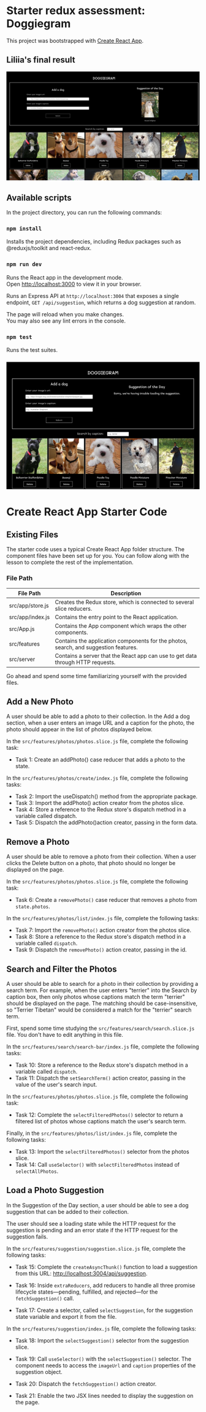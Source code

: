 # Starter redux assessment: Doggiegram

This project was bootstrapped with [Create React App](https://github.com/facebook/create-react-app).

## Liliia's final result

![ui result](final-result.png)

## Available scripts

In the project directory, you can run the following commands:

### `npm install`

Installs the project dependencies, including Redux packages such as @reduxjs/toolkit and react-redux.

### `npm run dev`

Runs the React app in the development mode.\
Open [http://localhost:3000](http://localhost:3000) to view it in your browser.

Runs an Express API at `http://localhost:3004` that exposes a single endpoint, `GET /api/suggestion`, which returns a dog suggestion at random.

The page will reload when you make changes.\
You may also see any lint errors in the console.

### `npm test`

Runs the test suites.

###

![ui requirement](doggiegram.png)

# Create React App Starter Code

## Existing Files

The starter code uses a typical Create React App folder structure. The component files have been set up for you. You can follow along with the lesson to complete the rest of the implementation.

### File Path

| File Path        | Description                                                                          |
| ---------------- | ------------------------------------------------------------------------------------ |
| src/app/store.js | Creates the Redux store, which is connected to several slice reducers.               |
| src/app/index.js | Contains the entry point to the React application.                                   |
| src/App.js       | Contains the App component which wraps the other components.                         |
| src/features     | Contains the application components for the photos, search, and suggestion features. |
| src/server       | Contains a server that the React app can use to get data through HTTP requests.      |

Go ahead and spend some time familiarizing yourself with the provided files.

## Add a New Photo

A user should be able to add a photo to their collection. In the Add a dog section, when a user enters an image URL and a caption for the photo, the photo should appear in the list of photos displayed below.

In the `src/features/photos/photos.slice.js` file, complete the following task:

- Task 1: Create an addPhoto() case reducer that adds a photo to the state.

In the `src/features/photos/create/index.js` file, complete the following tasks:

- Task 2: Import the useDispatch() method from the appropriate package.
- Task 3: Import the addPhoto() action creator from the photos slice.
- Task 4: Store a reference to the Redux store's dispatch method in a variable called dispatch.
- Task 5: Dispatch the addPhoto()action creator, passing in the form data.

## Remove a Photo

A user should be able to remove a photo from their collection. When a user clicks the Delete button on a photo, that photo should no longer be displayed on the page.

In the `src/features/photos/photos.slice.js` file, complete the following task:

- Task 6: Create a `removePhoto()` case reducer that removes a photo from `state.photos`.

In the `src/features/photos/list/index.js` file, complete the following tasks:

- Task 7: Import the `removePhoto()` action creator from the photos slice.
- Task 8: Store a reference to the Redux store's dispatch method in a variable called `dispatch`.
- Task 9: Dispatch the `removePhoto()` action creator, passing in the id.

## Search and Filter the Photos

A user should be able to search for a photo in their collection by providing a search term. For example, when the user enters "terrier" into the Search by caption box, then only photos whose captions match the term "terrier" should be displayed on the page. The matching should be case-insensitive, so "Terrier Tibetan" would be considered a match for the "terrier" search term.

First, spend some time studying the `src/features/search/search.slice.js` file. You don't have to edit anything in this file.

In the `src/features/search/search-bar/index.js` file, complete the following tasks:

- Task 10: Store a reference to the Redux store's dispatch method in a variable called `dispatch`.
- Task 11: Dispatch the `setSearchTerm()` action creator, passing in the value of the user's search input.

In the `src/features/photos/photos.slice.js` file, complete the following task:

- Task 12: Complete the `selectFilteredPhotos()` selector to return a filtered list of photos whose captions match the user's search term.

Finally, in the `src/features/photos/list/index.js` file, complete the following tasks:

- Task 13: Import the `selectFilteredPhotos()` selector from the photos slice.
- Task 14: Call `useSelector()` with `selectFilteredPhotos` instead of `selectAllPhotos`.

## Load a Photo Suggestion

In the Suggestion of the Day section, a user should be able to see a dog suggestion that can be added to their collection.

The user should see a loading state while the HTTP request for the suggestion is pending and an error state if the HTTP request for the suggestion fails.

In the `src/features/suggestion/suggestion.slice.js` file, complete the following tasks:

- Task 15: Complete the `createAsyncThunk()` function to load a suggestion from this URL: [http://localhost:3004/api/suggestion](http://localhost:3004/api/suggestion).

- Task 16: Inside `extraReducers`, add reducers to handle all three promise lifecycle states—pending, fulfilled, and rejected—for the `fetchSuggestion()` call.

- Task 17: Create a selector, called `selectSuggestion`, for the suggestion state variable and export it from the file.

In the `src/features/suggestion/index.js` file, complete the following tasks:

- Task 18: Import the `selectSuggestion()` selector from the suggestion slice.

- Task 19: Call `useSelector()` with the `selectSuggestion()` selector. The component needs to access the `imageUrl` and `caption` properties of the suggestion object.

- Task 20: Dispatch the `fetchSuggestion()` action creator.

- Task 21: Enable the two JSX lines needed to display the suggestion on the page.
